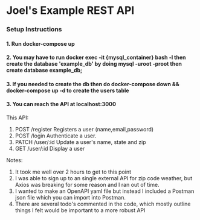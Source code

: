 # Joel's Example REST API

### Setup Instructions
#### 1. Run docker-compose up
#### 2. You may have to run docker exec -it {mysql_container} bash -l then create the database 'example_db' by doing mysql -uroot -proot then create database example_db;
#### 3. If you needed to create the db then do docker-compose down && docker-compose up -d to create the users table
#### 3. You can reach the API at localhost:3000


This API:
1. POST /register Registers a user (name,email,password)
2. POST /login Authenticate a user.
3. PATCH /user/:id Update a user's name, state and zip
4. GET /user/:id Display a user

Notes:
1. It took me well over 2 hours to get to this point
2. I was able to sign up to an single external API for zip code weather, but Axios was breaking for some reason and I ran out of time.
3. I wanted to make an OpenAPI yaml file but instead I included a Postman json file which you can import into Postman.
4. There are several todo's commented in the code, which mostly outline things I felt would be important to a more robust API
